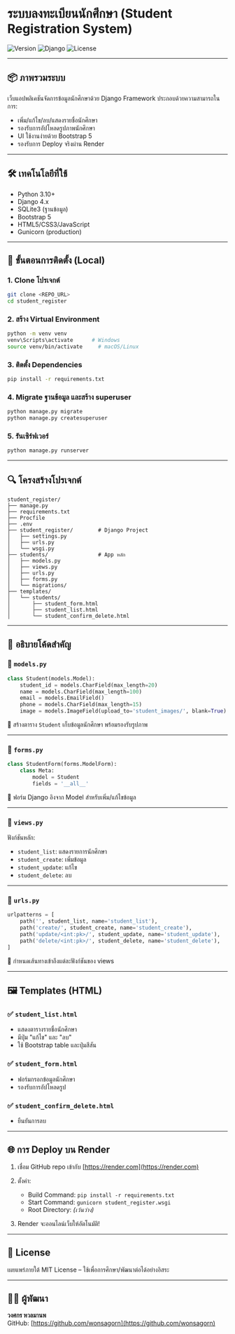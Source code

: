 # ระบบลงทะเบียนนักศึกษา (Student Registration System)

![Version](https://img.shields.io/badge/version-1.0.0-blue)
![Django](https://img.shields.io/badge/Django-4.x-green)
![License](https://img.shields.io/badge/license-MIT-lightgrey)

---

## 📦 ภาพรวมระบบ

เว็บแอปพลิเคชันจัดการข้อมูลนักศึกษาด้วย Django Framework ประกอบด้วยความสามารถในการ:
- เพิ่ม/แก้ไข/ลบ/แสดงรายชื่อนักศึกษา
- รองรับการอัปโหลดรูปภาพนักศึกษา
- UI ใช้งานง่ายด้วย Bootstrap 5
- รองรับการ Deploy จริงผ่าน Render

---

## 🛠 เทคโนโลยีที่ใช้

- Python 3.10+
- Django 4.x
- SQLite3 (ฐานข้อมูล)
- Bootstrap 5
- HTML5/CSS3/JavaScript
- Gunicorn (production)

---

## 🚀 ขั้นตอนการติดตั้ง (Local)

### 1. Clone โปรเจกต์

```bash
git clone <REPO_URL>
cd student_register
```

### 2. สร้าง Virtual Environment

```bash
python -m venv venv
venv\Scripts\activate      # Windows
source venv/bin/activate     # macOS/Linux
```

### 3. ติดตั้ง Dependencies

```bash
pip install -r requirements.txt
```

### 4. Migrate ฐานข้อมูล และสร้าง superuser

```bash
python manage.py migrate
python manage.py createsuperuser
```

### 5. รันเซิร์ฟเวอร์

```bash
python manage.py runserver
```

---

## 🔍 โครงสร้างโปรเจกต์

```
student_register/
├── manage.py
├── requirements.txt
├── Procfile
├── .env
├── student_register/        # Django Project
│   ├── settings.py
│   ├── urls.py
│   └── wsgi.py
├── students/                # App หลัก
│   ├── models.py
│   ├── views.py
│   ├── urls.py
│   ├── forms.py
│   └── migrations/
├── templates/
│   └── students/
│       ├── student_form.html
│       ├── student_list.html
│       └── student_confirm_delete.html
```

---

## 🧠 อธิบายโค้ดสำคัญ

### 📁 `models.py`

```python
class Student(models.Model):
    student_id = models.CharField(max_length=20)
    name = models.CharField(max_length=100)
    email = models.EmailField()
    phone = models.CharField(max_length=15)
    image = models.ImageField(upload_to='student_images/', blank=True)
```

📌 สร้างตาราง `Student` เก็บข้อมูลนักศึกษา พร้อมรองรับรูปภาพ

---

### 📁 `forms.py`

```python
class StudentForm(forms.ModelForm):
    class Meta:
        model = Student
        fields = '__all__'
```

📌 ฟอร์ม Django อิงจาก Model สำหรับเพิ่ม/แก้ไขข้อมูล

---

### 📁 `views.py`

ฟังก์ชันหลัก:
- `student_list`: แสดงรายการนักศึกษา
- `student_create`: เพิ่มข้อมูล
- `student_update`: แก้ไข
- `student_delete`: ลบ

---

### 📁 `urls.py`

```python
urlpatterns = [
    path('', student_list, name='student_list'),
    path('create/', student_create, name='student_create'),
    path('update/<int:pk>/', student_update, name='student_update'),
    path('delete/<int:pk>/', student_delete, name='student_delete'),
]
```

📌 กำหนดเส้นทางเข้าถึงแต่ละฟังก์ชันของ views

---

## 🖼️ Templates (HTML)

### ✅ `student_list.html`
- แสดงตารางรายชื่อนักศึกษา
- มีปุ่ม "แก้ไข" และ "ลบ"
- ใช้ Bootstrap table และปุ่มสีสัน

### ✅ `student_form.html`
- ฟอร์มกรอกข้อมูลนักศึกษา
- รองรับการอัปโหลดรูป

### ✅ `student_confirm_delete.html`
- ยืนยันการลบ

---

## 🌐 การ Deploy บน Render

1. เชื่อม GitHub repo เข้ากับ [https://render.com](https://render.com)
2. ตั้งค่า:
   - Build Command: `pip install -r requirements.txt`
   - Start Command: `gunicorn student_register.wsgi`
   - Root Directory: *(เว้นว่าง)*

3. Render จะออนไลน์เว็บให้อัตโนมัติ!

---

## 📄 License

เผยแพร่ภายใต้ MIT License – ใช้เพื่อการศึกษา/พัฒนาต่อได้อย่างอิสระ

---

## 🙋‍♂️ ผู้พัฒนา

**วงศกร หวลมานพ**  
GitHub: [https://github.com/wonsagorn](https://github.com/wonsagorn)